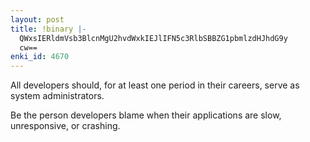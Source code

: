 ```yaml
---
layout: post
title: !binary |-
  QWxsIERldmVsb3BlcnMgU2hvdWxkIEJlIFN5c3RlbSBBZG1pbmlzdHJhdG9y
  cw==
enki_id: 4670
---
```


All developers should, for at least one period in their careers, serve
as system administrators.

Be the person developers blame when their applications are slow,
unresponsive, or crashing.
